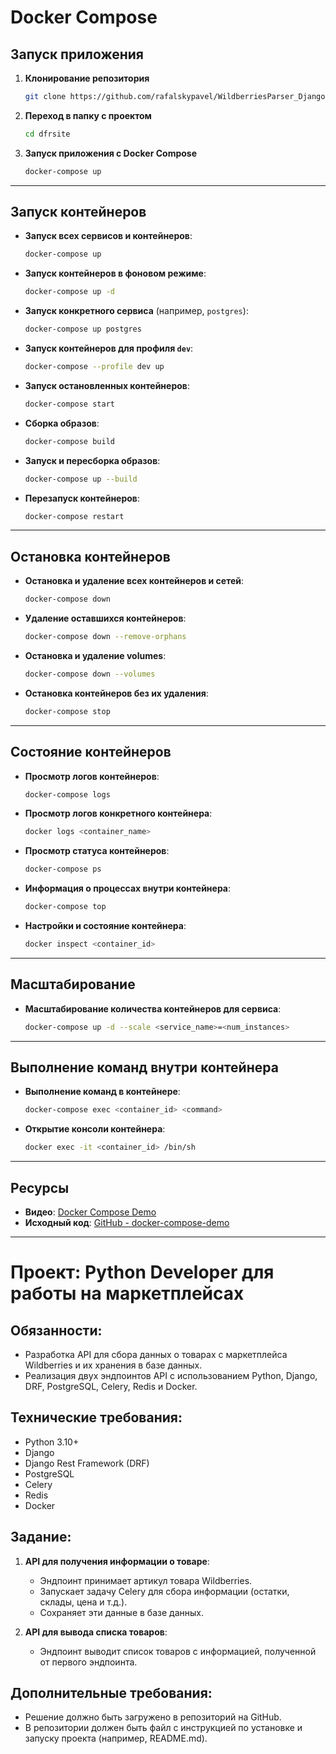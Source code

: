 
# Docker Compose

## Запуск приложения

1. **Клонирование репозитория**


   ```bash
   git clone https://github.com/rafalskypavel/WildberriesParser_DjangoDocker.git
   ```

2. **Переход в папку с проектом**


   ```bash
   cd dfrsite
   ```

3. **Запуск приложения с Docker Compose**


   ```bash
   docker-compose up
   ```

---

## Запуск контейнеров

- **Запуск всех сервисов и контейнеров**:
  ```bash
  docker-compose up
  ```

- **Запуск контейнеров в фоновом режиме**:
  ```bash
  docker-compose up -d
  ```

- **Запуск конкретного сервиса** (например, `postgres`):
  ```bash
  docker-compose up postgres
  ```

- **Запуск контейнеров для профиля `dev`**:
  ```bash
  docker-compose --profile dev up
  ```

- **Запуск остановленных контейнеров**:
  ```bash
  docker-compose start
  ```

- **Сборка образов**:
  ```bash
  docker-compose build
  ```

- **Запуск и пересборка образов**:
  ```bash
  docker-compose up --build
  ```

- **Перезапуск контейнеров**:
  ```bash
  docker-compose restart
  ```

---

## Остановка контейнеров

- **Остановка и удаление всех контейнеров и сетей**:
  ```bash
  docker-compose down
  ```

- **Удаление оставшихся контейнеров**:
  ```bash
  docker-compose down --remove-orphans
  ```

- **Остановка и удаление volumes**:
  ```bash
  docker-compose down --volumes
  ```

- **Остановка контейнеров без их удаления**:
  ```bash
  docker-compose stop
  ```

---

## Состояние контейнеров

- **Просмотр логов контейнеров**:
  ```bash
  docker-compose logs
  ```

- **Просмотр логов конкретного контейнера**:
  ```bash
  docker logs <container_name>
  ```

- **Просмотр статуса контейнеров**:
  ```bash
  docker-compose ps
  ```

- **Информация о процессах внутри контейнера**:
  ```bash
  docker-compose top
  ```

- **Настройки и состояние контейнера**:
  ```bash
  docker inspect <container_id>
  ```

---

## Масштабирование

- **Масштабирование количества контейнеров для сервиса**:
  ```bash
  docker-compose up -d --scale <service_name>=<num_instances>
  ```

---

## Выполнение команд внутри контейнера

- **Выполнение команд в контейнере**:
  ```bash
  docker-compose exec <container_id> <command>
  ```

- **Открытие консоли контейнера**:
  ```bash
  docker exec -it <container_id> /bin/sh
  ```

---

## Ресурсы

- **Видео**: [Docker Compose Demo](https://www.youtube.com/watch?v=0uLDObuutFs&t=1007s)
- **Исходный код**: [GitHub - docker-compose-demo](https://github.com/python-dev-blog/docker-compose-demo)

---

# Проект: Python Developer для работы на маркетплейсах

## Обязанности:
- Разработка API для сбора данных о товарах с маркетплейса Wildberries и их хранения в базе данных.
- Реализация двух эндпоинтов API с использованием Python, Django, DRF, PostgreSQL, Celery, Redis и Docker.

## Технические требования:
- Python 3.10+
- Django
- Django Rest Framework (DRF)
- PostgreSQL
- Celery
- Redis
- Docker

## Задание:

1. **API для получения информации о товаре**:
   - Эндпоинт принимает артикул товара Wildberries.
   - Запускает задачу Celery для сбора информации (остатки, склады, цена и т.д.).
   - Сохраняет эти данные в базе данных.

2. **API для вывода списка товаров**:
   - Эндпоинт выводит список товаров с информацией, полученной от первого эндпоинта.

## Дополнительные требования:
- Решение должно быть загружено в репозиторий на GitHub.
- В репозитории должен быть файл с инструкцией по установке и запуску проекта (например, README.md).

